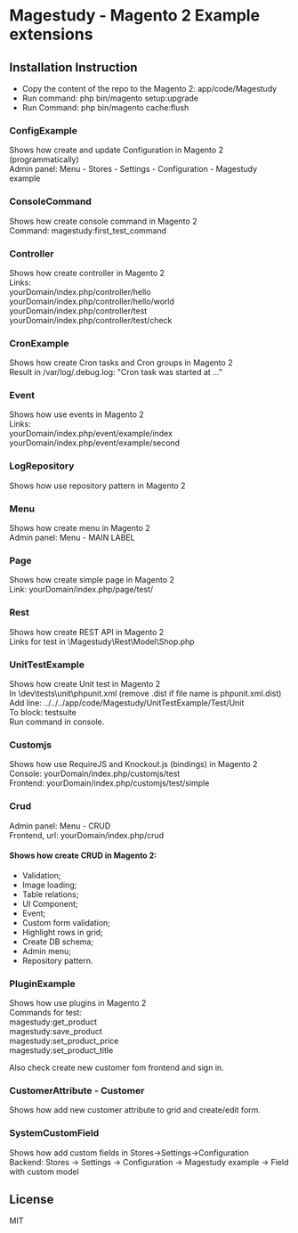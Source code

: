 # Magestudy - Magento 2 Example extensions

## Installation Instruction  
* Copy the content of the repo to the Magento 2: app/code/Magestudy  
* Run command: php bin/magento setup:upgrade   
* Run Command: php bin/magento cache:flush  

### ConfigExample
Shows how create and update Configuration in Magento 2 (programmatically)  
Admin panel: Menu - Stores - Settings - Configuration - Magestudy example

### ConsoleCommand
Shows how create console command in Magento 2  
Command: magestudy:first_test_command

### Controller
Shows how create controller in Magento 2  
Links:  
yourDomain/index.php/controller/hello  
yourDomain/index.php/controller/hello/world  
yourDomain/index.php/controller/test  
yourDomain/index.php/controller/test/check

### CronExample
Shows how create Cron tasks and Cron groups in Magento 2  
Result in /var/log/.debug.log: "Cron task was started at ..."

### Event
Shows how use events in Magento 2  
Links:  
yourDomain/index.php/event/example/index  
yourDomain/index.php/event/example/second

### LogRepository
Shows how use repository pattern in Magento 2

### Menu
Shows how create menu in Magento 2  
Admin panel: Menu - MAIN LABEL

### Page
Shows how create simple page in Magento 2  
Link: yourDomain/index.php/page/test/

### Rest
Shows how create REST API in Magento 2  
Links for test in \Magestudy\Rest\Model\Shop.php

### UnitTestExample
Shows how create Unit test in Magento 2  
In \dev\tests\unit\phpunit.xml (remove .dist if file name is phpunit.xml.dist)  
Add line: <directory suffix="Test.php">../../../app/code/Magestudy/UnitTestExample/Test/Unit</directory>  
To block: testsuite  
Run command in console.

### Customjs
Shows how use RequireJS and Knockout.js (bindings) in Magento 2  
Console: yourDomain/index.php/customjs/test  
Frontend: yourDomain/index.php/customjs/test/simple

### Crud
Admin panel: Menu - CRUD  
Frontend, url: yourDomain/index.php/crud  
#### Shows how create CRUD in Magento 2:
- Validation;
- Image loading;
- Table relations;
- UI Component;
- Event;
- Custom form validation;
- Highlight rows in grid;
- Create DB schema;
- Admin menu;
- Repository pattern.

### PluginExample
Shows how use plugins in Magento 2  
Commands for test:  
magestudy:get_product  
magestudy:save_product  
magestudy:set_product_price  
magestudy:set_product_title  

Also check create new customer fom frontend and sign in.

### CustomerAttribute - Customer
Shows how add new customer attribute to grid and create/edit form.

### SystemCustomField  
Shows how add custom fields in Stores->Settings->Configuration  
Backend: Stores -> Settings -> Configuration -> Magestudy example -> Field with custom model

License
----
MIT
